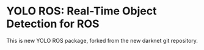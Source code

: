 # YOLO ROS: Real-Time Object Detection for ROS
This is new YOLO ROS package, forked from the new darknet git repository.
